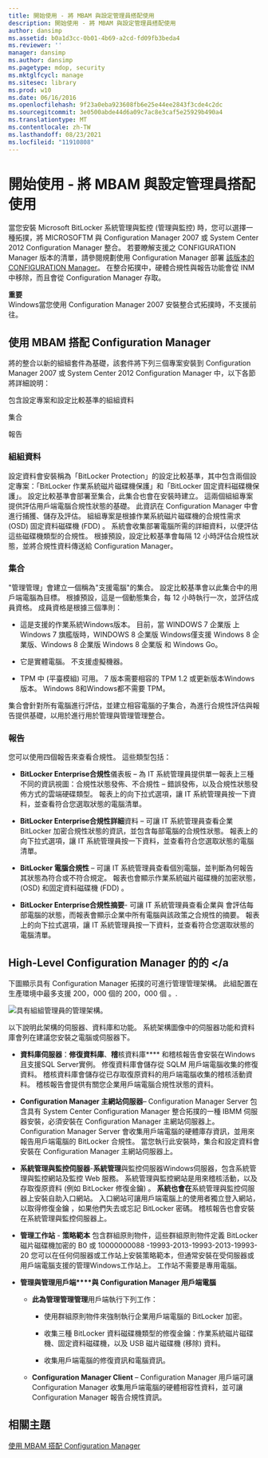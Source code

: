 ```yaml
---
title: 開始使用 - 將 MBAM 與設定管理員搭配使用
description: 開始使用 - 將 MBAM 與設定管理員搭配使用
author: dansimp
ms.assetid: b0a1d3cc-0b01-4b69-a2cd-fd09fb3beda4
ms.reviewer: ''
manager: dansimp
ms.author: dansimp
ms.pagetype: mdop, security
ms.mktglfcycl: manage
ms.sitesec: library
ms.prod: w10
ms.date: 06/16/2016
ms.openlocfilehash: 9f23a0eba923608fb6e25e44ee2843f3cde4c2dc
ms.sourcegitcommit: 3e0500abde44d6a09c7ac8e3caf5e25929b490a4
ms.translationtype: MT
ms.contentlocale: zh-TW
ms.lasthandoff: 08/23/2021
ms.locfileid: "11910808"
---
```

# <a name="getting-started---using-mbam-with-configuration-manager"></a>開始使用 - 將 MBAM 與設定管理員搭配使用


當您安裝 Microsoft BitLocker 系統管理與監控 (管理與監控) 時，您可以選擇一種拓撲，將 MICROSOFTM 與 Configuration Manager 2007 或 System Center 2012 Configuration Manager 整合。 若要瞭解支援之 CONFIGURATION Manager 版本的清單，請參閱規劃使用 Configuration Manager 部署 [該版本的 CONFIGURATION Manager](planning-to-deploy-mbam-with-configuration-manager-2.md)。 在整合拓撲中，硬體合規性與報告功能會從 INM 中移除，而且會從 Configuration Manager 存取。

**重要**  
Windows當您使用 Configuration Manager 2007 安裝整合式拓撲時，不支援前往。

 

## <a name="using-mbam-with-configuration-manager"></a>使用 MBAM 搭配 Configuration Manager


將的整合以新的組組套件為基礎，該套件將下列三個專案安裝到 Configuration Manager 2007 或 System Center 2012 Configuration Manager 中，以下各節將詳細說明：

包含設定專案和設定比較基準的組組資料

集合

報告

### <a name="configuration-data"></a>組組資料

設定資料會安裝稱為「BitLocker Protection」的設定比較基準，其中包含兩個設定專案：「BitLocker 作業系統磁片磁碟機保護」和「BitLocker 固定資料磁碟機保護」。 設定比較基準會部署至集合，此集合也會在安裝時建立。 這兩個組組專案提供評估用戶端電腦合規性狀態的基礎。 此資訊在 Configuration Manager 中會進行捕獲、儲存及評估。 組組專案是根據作業系統磁片磁碟機的合規性需求 (OSD) 固定資料磁碟機 (FDD) 。 系統會收集部署電腦所需的詳細資料，以便評估這些磁碟機類型的合規性。 根據預設，設定比較基準會每隔 12 小時評估合規性狀態，並將合規性資料傳送給 Configuration Manager。

### <a name="collection"></a>集合

"管理管理」會建立一個稱為"支援電腦"的集合。 設定比較基準會以此集合中的用戶端電腦為目標。 根據預設，這是一個動態集合，每 12 小時執行一次，並評估成員資格。 成員資格是根據三個準則：

-   這是支援的作業系統Windows版本。 目前，當 WINDOWS 7 企業版 上Windows 7 旗艦版時，WINDOWS 8 企業版 Windows僅支援 Windows 8 企業版、Windows 8 企業版 Windows 8 企業版 和 Windows Go。

-   它是實體電腦。 不支援虛擬機器。

-   TPM 中 (平臺模組) 可用。 7 版本需要相容的 TPM 1.2 或更新版本Windows版本。 Windows 8和Windows都不需要 TPM。

集合會針對所有電腦進行評估，並建立相容電腦的子集合，為進行合規性評估與報告提供基礎，以用於進行用於管理與管理管理整合。

### <a name="reports"></a>報告

您可以使用四個報告來查看合規性。 這些類型包括：

-   **BitLocker Enterprise合規性**儀表板 – 為 IT 系統管理員提供單一報表上三種不同的資訊視圖：合規性狀態發佈、不合規性 – 錯誤發佈，以及合規性狀態發佈方式的雲端硬碟類型。 報表上的向下拉式選項，讓 IT 系統管理員按一下資料，並查看符合您選取狀態的電腦清單。

-   **BitLocker Enterprise合規性詳細**資料 – 可讓 IT 系統管理員查看企業 BitLocker 加密合規性狀態的資訊，並包含每部電腦的合規性狀態。 報表上的向下拉式選項，讓 IT 系統管理員按一下資料，並查看符合您選取狀態的電腦清單。

-   **BitLocker 電腦合規性** – 可讓 IT 系統管理員查看個別電腦，並判斷為何報告其狀態為符合或不符合規定。 報表也會顯示作業系統磁片磁碟機的加密狀態， (OSD) 和固定資料磁碟機 (FDD) 。

-   **BitLocker Enterprise合規性摘要**- 可讓 IT 系統管理員查看企業與 會評估每部電腦的狀態，而報表會顯示企業中所有電腦與該政策之合規性的摘要。 報表上的向下拉式選項，讓 IT 系統管理員按一下資料，並查看符合您選取狀態的電腦清單。

## <a name="high-level-architecture-of-mbam-with-configuration-manager"></a>High-Level Configuration Manager 的<a0></a0>的<a1> </a1> <a2></a


下圖顯示具有 Configuration Manager 拓撲的可進行管理管理架構。 此組配置在生產環境中最多支援 200，000 個的 200，000 個 。.

![具有組組管理員的管理架構。](images/mbam2-cmserver.gif)

以下說明此架構的伺服器、資料庫和功能。 系統架構圖像中的伺服器功能和資料庫會列在建議您安裝之電腦或伺服器下。

-   **資料庫伺服器**：**修復資料庫**、**稽**核資料庫**** 和稽核報告會安裝在Windows且支援SQL Server實例。 修復資料庫會儲存從 SQLM 用戶端電腦收集的修復資料。 稽核資料庫會儲存從已存取復原資料的用戶端電腦收集的稽核活動資料。 稽核報告會提供有關您企業用戶端電腦合規性狀態的資料。

-   **Configuration Manager 主網站伺服器**– Configuration Manager Server 包含具有 System Center Configuration Manager 整合拓撲的一種 IBMM 伺服器安裝，必須安裝在 Configuration Manager 主網站伺服器上。 Configuration Manager Server 會收集用戶端電腦的硬體庫存資訊，並用來報告用戶端電腦的 BitLocker 合規性。 當您執行此安裝時，集合和設定資料會安裝在 Configuration Manager 主網站伺服器上。

-   **系統管理與監控伺服器**-**系統管理**與監控伺服器Windows伺服器，包含系統管理與監控網站及監控 Web 服務。 系統管理與監控網站是用來稽核活動，以及存取復原資料 (例如 BitLocker 修復金鑰) 。 **系統也會在**系統管理與監控伺服器上安裝自助入口網站。 入口網站可讓用戶端電腦上的使用者獨立登入網站，以取得修復金鑰 ，如果他們失去或忘記 BitLocker 密碼。 稽核報告也會安裝在系統管理與監控伺服器上。

-   **管理工作站** - **策略範本** 包含群組原則物件，這些群組原則物件定義 BitLocker 磁片磁碟機加密的 B0 或 10000000088 -19993-2013-19993-2013-19993-20 您可以在任何伺服器或工作站上安裝策略範本，但通常安裝在受伺服器或用戶端電腦支援的管理Windows工作站上。 工作站不需要是專用電腦。

-   **管理與管理用戶端****與 Configuration Manager 用戶端電腦**

    -   **此為管理管理管理**用戶端執行下列工作：

        -   使用群組原則物件來強制執行企業用戶端電腦的 BitLocker 加密。

        -   收集三種 BitLocker 資料磁碟機類型的修復金鑰：作業系統磁片磁碟機、固定資料磁碟機，以及 USB 磁片磁碟機 (移除) 資料。

        -   收集用戶端電腦的修復資訊和電腦資訊。

    -   **Configuration Manager Client** – Configuration Manager 用戶端可讓 Configuration Manager 收集用戶端電腦的硬體相容性資料，並可讓 Configuration Manager 報告合規性資訊。

## <a name="related-topics"></a>相關主題


[使用 MBAM 搭配 Configuration Manager](using-mbam-with-configuration-manager.md)

 

 





